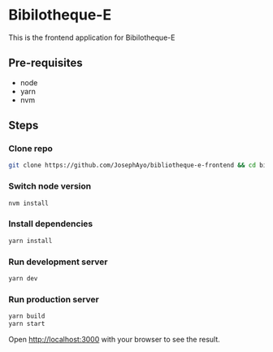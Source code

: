 # Bibilotheque-E

This is the frontend application for Bibilotheque-E

## Pre-requisites

* node
* yarn
* nvm

## Steps

### Clone repo

```bash
git clone https://github.com/JosephAyo/bibliotheque-e-frontend && cd bibliotheque-e-frontend
```

### Switch node version

```bash
nvm install
```

### Install dependencies

```bash
yarn install
```

### Run development server

```bash
yarn dev
```

### Run production server

```bash
yarn build
yarn start
```

Open [http://localhost:3000](http://localhost:3000) with your browser to see the result.
